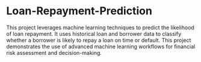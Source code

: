# Loan-Repayment-Prediction
 This project leverages machine learning techniques to predict the likelihood of loan repayment. It uses historical loan and borrower data to classify whether a borrower is likely to repay a loan on time or default. This project demonstrates the use of advanced machine learning workflows for financial risk assessment and decision-making.
